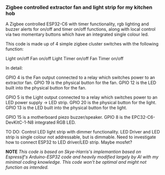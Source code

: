 ### Zigbee controlled extractor fan and light strip for my kitchen hob ###

A Zigbee controlled ESP32-C6 with timer functionality, rgb lighting and buzzer alerts for on/off and timer on/off functions, along with local control via two momentary buttons which have an integrated single colour led.

This code is made up of 4 simple zigbee cluster switches with the following function:

Light on/off
Fan on/off
Light Timer on/off
Fan Timer on/off


In detail:

GPIO 4 is the Fan output connected to a relay which switches power to an extractor fan.
GPIO 19 is the physical button for the fan.
GPIO 12 is the LED built into the physical button for the fan.

GPIO 5 is the Light output connected to a relay which switches power to an LED power supply -> LED strip.
GPIO 20 is the physical button for the light.
GPIO 13 is the LED built into the physical button for the light.

GPIO 15 is a motherboard piezo buzzer/speaker.
GPIO 8 is the EPC32-C6-DevKitC-1-N8 integrated RGB LED.


TO DO:
Control LED light strip with dimmer functionality. LED Driver and LED strip is single colour not addressable, but is dimmable.
Need to investigate how to connect ESP32 to LED driver/LED strip. Maybe mosfet?


**NOTE**
*This code is based on Skye-Harris's implemantion based on Espressif's Arduino-ESP32 code and heavily modified largely by AI with my minimal coding knowledge. This code won't be optimal and might not function as intended.*
